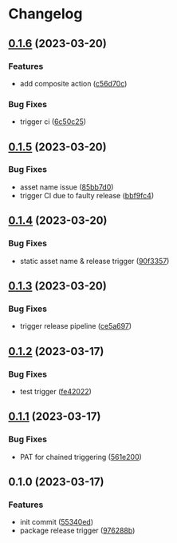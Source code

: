 # Changelog

## [0.1.6](https://github.com/Tsanton/gohub-action/compare/0.1.5...0.1.6) (2023-03-20)


### Features

* add composite action ([c56d70c](https://github.com/Tsanton/gohub-action/commit/c56d70cdb093c31116309c213878763aa73e0fbb))


### Bug Fixes

* trigger ci ([6c50c25](https://github.com/Tsanton/gohub-action/commit/6c50c255a10228757b3e607f2f45990b3523d4a3))

## [0.1.5](https://github.com/Tsanton/gohub-action/compare/0.1.4...0.1.5) (2023-03-20)


### Bug Fixes

* asset name issue ([85bb7d0](https://github.com/Tsanton/gohub-action/commit/85bb7d031f524fcfb46c327fa1aa5ce8dfb27f93))
* trigger CI due to faulty release ([bbf9fc4](https://github.com/Tsanton/gohub-action/commit/bbf9fc486a47ca412a8b1ccc11607d53384f5a7f))

## [0.1.4](https://github.com/Tsanton/gohub-action/compare/0.1.3...0.1.4) (2023-03-20)


### Bug Fixes

* static asset name & release trigger ([90f3357](https://github.com/Tsanton/gohub-action/commit/90f335728f8bf2fd20d2e8b757a56f7e5168c34e))

## [0.1.3](https://github.com/Tsanton/gohub-action/compare/0.1.2...0.1.3) (2023-03-20)


### Bug Fixes

* trigger release pipeline ([ce5a697](https://github.com/Tsanton/gohub-action/commit/ce5a697d2e7132b03e10b172a0b47052832e54f2))

## [0.1.2](https://github.com/Tsanton/gohub-action/compare/0.1.1...0.1.2) (2023-03-17)


### Bug Fixes

* test trigger ([fe42022](https://github.com/Tsanton/gohub-action/commit/fe4202201d9078e9d7639f6b9e3d7767a3c8abcb))

## [0.1.1](https://github.com/Tsanton/gohub-action/compare/0.1.0...0.1.1) (2023-03-17)


### Bug Fixes

* PAT for chained triggering ([561e200](https://github.com/Tsanton/gohub-action/commit/561e20062543ffb817f1af979401609e7526b6ff))

## 0.1.0 (2023-03-17)


### Features

* init commit ([55340ed](https://github.com/Tsanton/gohub-action/commit/55340ed69bc6751b1677449a89d47e78dbe37e0a))
* package release trigger ([976288b](https://github.com/Tsanton/gohub-action/commit/976288ba63fe26a453466419c51708c32a6ade00))
